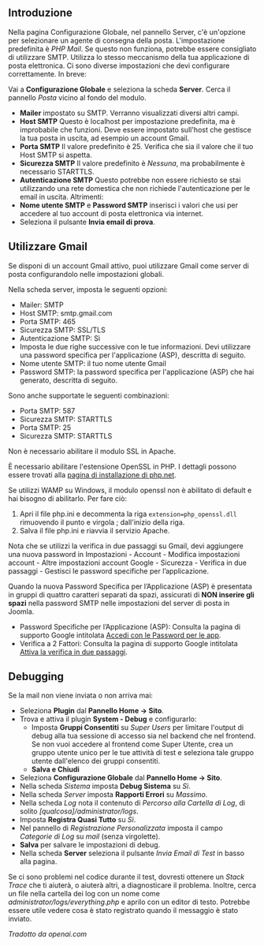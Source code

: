 <!-- Filename: How_to_debug_SMTP_mail_in_Joomla_4 / Display title: Posta SMTP e Gmail -->

## Introduzione

Nella pagina Configurazione Globale, nel pannello Server, c'è un'opzione per selezionare un agente di consegna della posta. L'impostazione predefinita è *PHP Mail*. Se questo non funziona, potrebbe essere consigliato di utilizzare SMTP. Utilizza lo stesso meccanismo della tua applicazione di posta elettronica. Ci sono diverse impostazioni che devi configurare correttamente. In breve:

Vai a **Configurazione Globale** e seleziona la scheda **Server**. Cerca il pannello *Posta* vicino al fondo del modulo.

- **Mailer** impostato su SMTP. Verranno visualizzati diversi altri campi.
- **Host SMTP** Questo è localhost per impostazione predefinita, ma è improbabile che funzioni. Deve essere impostato sull'host che gestisce la tua posta in uscita, ad esempio un account Gmail.
- **Porta SMTP** Il valore predefinito è 25. Verifica che sia il valore che il tuo Host SMTP si aspetta.
- **Sicurezza SMTP** Il valore predefinito è *Nessuna*, ma probabilmente è necessario STARTTLS.
- **Autenticazione SMTP** Questo potrebbe non essere richiesto se stai utilizzando una rete domestica che non richiede l'autenticazione per le email in uscita. Altrimenti:
- **Nome utente SMTP** e **Password SMTP** inserisci i valori che usi per accedere al tuo account di posta elettronica via internet.
- Seleziona il pulsante **Invia email di prova**.

## Utilizzare Gmail

Se disponi di un account Gmail attivo, puoi utilizzare Gmail come server di posta configurandolo nelle impostazioni globali.

Nella scheda server, imposta le seguenti opzioni:

- Mailer: SMTP
- Host SMTP: smtp.gmail.com
- Porta SMTP: 465
- Sicurezza SMTP: SSL/TLS
- Autenticazione SMTP: Sì
- Imposta le due righe successive con le tue informazioni. Devi utilizzare una password specifica per l'applicazione (ASP), descritta di seguito.
- Nome utente SMTP: il tuo nome utente Gmail
- Password SMTP: la password specifica per l'applicazione (ASP) che hai generato, descritta di seguito.

Sono anche supportate le seguenti combinazioni:

- Porta SMTP: 587
- Sicurezza SMTP: STARTTLS
- Porta SMTP: 25
- Sicurezza SMTP: STARTTLS

Non è necessario abilitare il modulo SSL in Apache.

È necessario abilitare l'estensione OpenSSL in PHP. I dettagli possono essere trovati alla [pagina di installazione di php.net](https://www.php.net/manual/en/openssl.installation.php).

Se utilizzi WAMP su Windows, il modulo openssl non è abilitato di default e hai bisogno di abilitarlo. Per fare ciò:

1.  Apri il file php.ini e decommenta la riga `extension=php_openssl.dll` rimuovendo il punto e virgola ; dall'inizio della riga.
2.  Salva il file php.ini e riavvia il servizio Apache.

Nota che se utilizzi la verifica in due passaggi su Gmail, devi aggiungere una nuova password in Impostazioni - Account - Modifica impostazioni account - Altre impostazioni account Google - Sicurezza - Verifica in due passaggi - Gestisci le password specifiche per l’applicazione.

Quando la nuova Password Specifica per l’Applicazione (ASP) è presentata in gruppi di quattro caratteri separati da spazi, assicurati di **NON inserire gli spazi** nella password SMTP nelle impostazioni del server di posta in Joomla.

- Password Specifiche per l’Applicazione (ASP): Consulta la pagina di supporto Google intitolata [Accedi con le Password per le app](https://support.google.com/accounts/answer/185833).
- Verifica a 2 Fattori: Consulta la pagina di supporto Google intitolata [Attiva la verifica in due passaggi](https://support.google.com/accounts/answer/185839).

## Debugging

Se la mail non viene inviata o non arriva mai:

- Seleziona **Plugin** dal **Pannello Home → Sito**. 
- Trova e attiva il plugin **System - Debug** e configurarlo:
  - Imposta **Gruppi Consentiti** su *Super Users* per limitare l'output di debug alla tua 
    sessione di accesso sia nel backend che nel frontend. Se non vuoi 
    accedere al frontend come Super Utente, crea un gruppo utente unico per le tue 
    attività di test e seleziona tale gruppo utente dall'elenco dei gruppi consentiti.
  - **Salva e Chiudi**
- Seleziona **Configurazione Globale** dal **Pannello Home → Sito**. 
- Nella scheda *Sistema* imposta **Debug Sistema** su *Sì*.
- Nella scheda *Server* imposta **Rapporti Errori** su *Massimo*.
- Nella scheda *Log* nota il contenuto di *Percorso alla Cartella di Log*, 
  di solito *\[qualcosa\]/administrator/logs*. 
- Imposta **Registra Quasi Tutto** su *Sì*.
- Nel pannello di *Registrazione Personalizzata* imposta il campo *Categorie di Log* su *mail* 
  (senza virgolette).
- **Salva** per salvare le impostazioni di debug.
- Nella scheda **Server** seleziona il pulsante *Invia Email di Test* in basso 
  alla pagina.

Se ci sono problemi nel codice durante il test, dovresti ottenere un *Stack Trace*
che ti aiuterà, o aiuterà altri, a diagnosticare il problema. Inoltre, cerca un file 
nella cartella dei log con un nome come *administrator/logs/everything.php* e aprilo
con un editor di testo. Potrebbe essere utile vedere cosa è stato registrato quando il messaggio è stato inviato.

*Tradotto da openai.com*

